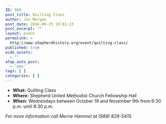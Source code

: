 ```yaml
---
ID: 569
post_title: Quilting Class
author: Jon Morgan
post_date: 2016-09-25 19:01:23
post_excerpt: ""
layout: event
permalink: >
  http://www.shepherdhistory.org/event/quilting-class/
published: true
wide_assets:
  - ""
afap_auto_post:
  - 'yes'
tags: [ ]
categories: [ ]
---
```

<ul>
 	<li><strong>What:</strong> Quilting Class</li>
 	<li><strong>Where:</strong> Shepherd United Methodist Church Fellowship Hall</li>
 	<li><strong>When:</strong> Wednesdays between October 19 and November 9th from 6:30 p.m. until 8:30 p.m.</li>
</ul>
<em>For more information call Merrie Hammel at (989) 828-5415.</em>